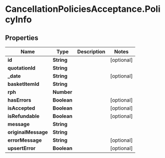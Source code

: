 # CancellationPoliciesAcceptance.PolicyInfo

## Properties
Name | Type | Description | Notes
------------ | ------------- | ------------- | -------------
**id** | **String** |  | [optional] 
**quotationId** | **String** |  | 
**_date** | **String** |  | [optional] 
**basketItemId** | **String** |  | 
**rph** | **Number** |  | 
**hasErrors** | **Boolean** |  | [optional] 
**isAccepted** | **Boolean** |  | [optional] 
**isRefundable** | **Boolean** |  | [optional] 
**message** | **String** |  | 
**originalMessage** | **String** |  | 
**errorMessage** | **String** |  | [optional] 
**upsertError** | **Boolean** |  | [optional] 


